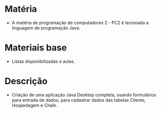 # Matéria

 - A matéria de programação de computadores 2 - PC2 é lecionada a linguagem de programação Java.

# Materiais base

 - Listas disponibilizadas e aulas.
 
 # Descrição
 
  - Criação de uma aplicação Java Desktop completa, usando formulários para entrada de dados, para
cadastrar dados das tabelas Cliente, Hospedagem e Chale.
